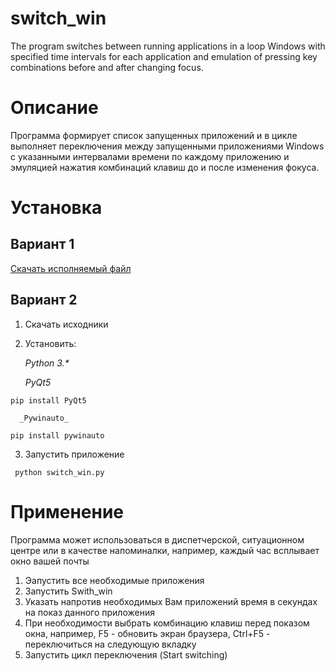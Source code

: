 # switch_win
The program switches between running applications in a loop
Windows with specified time intervals for each application and
emulation of pressing key combinations before and after changing focus.

# Описание
Программа формирует список запущенных приложений и в цикле выполняет
переключения между запущенными приложениями
Windows с указанными интервалами времени по каждому приложению и
эмуляцией нажатия комбинаций клавиш до и после изменения фокуса.

# Установка

## Вариант 1

[Скачать исполняемый файл][download-exe]

## Вариант 2
1. Скачать исходники
2. Установить:

      _Python 3.*_
  
      _PyQt5_

```pip install PyQt5```  
  
      _Pywinauto_

```pip install pywinauto```
  
3. Запустить приложение

``` python switch_win.py```

# Применение
Программа может использоваться в диспетчерской, ситуационном центре или в качестве 
напоминалки, например, каждый час всплывает окно вашей почты
1. Эапустить все необходимые приложения
2. Запустить Swith_win
3. Указать напротив необходимых Вам приложений время в секундах на показ данного приложения
4. При необходимости выбрать комбинацию клавиш перед показом окна, например,
F5 - обновить экран браузера, Ctrl+F5 - переключиться на следующую вкладку
5. Запустить цикл переключения (Start switching)

[download-exe]: https://disk.yandex.ru/d/s9AC5yRD2UKtOg

 
